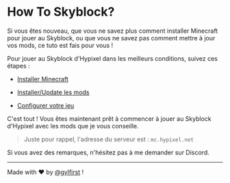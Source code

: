 # How To Skyblock?

Si vous êtes nouveau, que vous ne savez plus comment installer Minecraft pour jouer au Skyblock, ou que vous ne savez pas comment mettre à jour vos mods, ce tuto est fais pour vous !

Pour jouer au Skyblock d'Hypixel dans les meilleurs conditions, suivez ces étapes :

- [Installer Minecraft](Launcher.md)

- [Installer/Update les mods](./Mods.md)

- [Configurer votre jeu](./Game.md)

C'est tout ! Vous êtes maintenant prêt à commencer à jouer au Skyblock d'Hypixel avec les mods que je vous conseille.

> Juste pour rappel, l'adresse du serveur est : `mc.hypixel.net`

Si vous avez des remarques, n'hésitez pas à me demander sur Discord.

---
Made with :heart: by [@gylfirst](https://github.com/gylfirst) !
